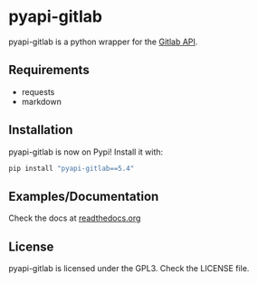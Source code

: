 # pyapi-gitlab

pyapi-gitlab is a python wrapper for the [Gitlab API](https://github.com/gitlabhq/gitlabhq/tree/master/doc/api).

## Requirements

- requests
- markdown

## Installation

pyapi-gitlab is now on Pypi! Install it with:

```bash
pip install "pyapi-gitlab==5.4"
```

## Examples/Documentation

Check the docs at [readthedocs.org](http://python-gitlab.readthedocs.org)

## License

pyapi-gitlab is licensed under the GPL3. Check the LICENSE file.
